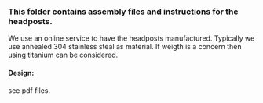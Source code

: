 ### This folder contains assembly files and instructions for the headposts. 

We use an online service to have the headposts manufactured. Typically we use annealed 304 stainless steal as material. If weigth is a concern then using titanium can be considered.

#### Design:
 see pdf files.
